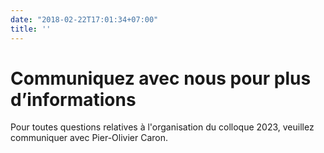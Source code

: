 ```yaml
---
date: "2018-02-22T17:01:34+07:00"
title: ''
---
```


# Communiquez avec nous pour plus d’informations

Pour toutes questions relatives à l'organisation du colloque 2023, veuillez communiquer avec Pier-Olivier Caron.
